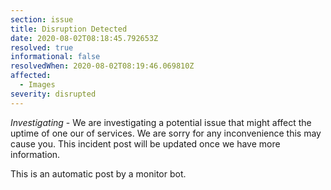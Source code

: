```yaml
---
section: issue
title: Disruption Detected
date: 2020-08-02T08:18:45.792653Z
resolved: true
informational: false
resolvedWhen: 2020-08-02T08:19:46.069810Z
affected:
  - Images
severity: disrupted
---
```

*Investigating* - We are investigating a potential issue that might affect the uptime of one our of services. We are sorry for any inconvenience this may cause you. This incident post will be updated once we have more information.

This is an automatic post by a monitor bot.
        